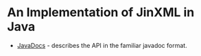 # An Implementation of JinXML in Java

* [JavaDocs](java/docs) - describes the API in the familiar javadoc format.
